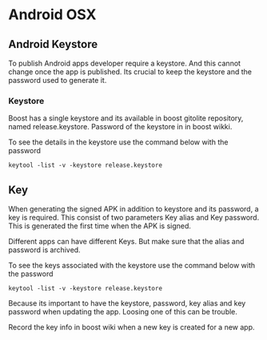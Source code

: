 # Android OSX

## Android Keystore
To publish Android apps developer require a keystore. And this cannot change once the app is published. Its crucial to keep the keystore and the password used to generate it.
  
### Keystore  
Boost has a single keystore and its available in boost gitolite repository, named release.keystore. Password of the keystore in in boost wikki.

To see the details in the keystore use the command below with the password

`keytool -list -v -keystore release.keystore`  
  
## Key 
When generating the signed APK in addition to keystore and its password, a key is required. This consist of two parameters Key alias and Key password. This is generated the first time when the APK is signed.

Different apps can have different Keys. But make sure that the alias and password is archived.

To see the keys associated with the keystore use the command below with the password

`keytool -list -v -keystore release.keystore`

Because its important to have the keystore, password, key alias and key password when updating the app. Loosing one of this can be trouble.

Record the key info in boost wiki when a new key is created for a new app.